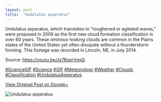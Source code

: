 ```yaml
---
layout: post
title:  "Undulatus asperatus"
---
```


Undulatus asperatus, which translates to "roughened or agitated waves," were
proposed in 2009 as the first new cloud formation classification in over 60
years. These ominous-looking clouds are common in the Plains states of the
United States yet often dissipate without a thunderstorm forming. This footage
was recorded in Lincoln, NE, in July 2014.  
  
Source: <https://youtu.be/Jz7BgxrVmiQ>  
  
[#ScienceGIF](https://plus.google.com/s/%23ScienceGIF/posts)
[#Science](https://plus.google.com/s/%23Science/posts)
[#GIF](https://plus.google.com/s/%23GIF/posts)
[#Meteorology](https://plus.google.com/s/%23Meteorology/posts)
[#Weather](https://plus.google.com/s/%23Weather/posts)
[#Clouds](https://plus.google.com/s/%23Clouds/posts)
[#Classification](https://plus.google.com/s/%23Classification/posts)
[#UndulatusAsperatus](https://plus.google.com/s/%23UndulatusAsperatus/posts)

[View Original Post on Google+](https://plus.google.com/+ColinSullender/posts/Nooj3Ps7t2u)

![Undulatus asperatus](/assets/img/2015-08-05-Undulatus-asperatus.gif)

